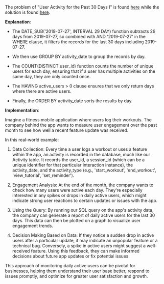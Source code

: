 The problem of "User Activity for the Past 30 Days I" is found [here](https://leetcode.com/problems/user-activity-for-the-past-30-days-i/description) while the solution is found [here](https://github.com/aurimas13/Solutions-To-Problems/blob/main/LeetCode/SQL%20Solutions/User%20Activity%20for%20the%20Past%2030%20Days%20I/activity.sql).

**Explanation**:

- The DATE_SUB('2019-07-27', INTERVAL 29 DAY) function subtracts 29 days from 2019-07-27, so combined with AND '2019-07-27' in the WHERE clause, it filters the records for the last 30 days including 2019-07-27.

- We then use GROUP BY activity_date to group the records by day.

- The COUNT(DISTINCT user_id) function counts the number of unique users for each day, ensuring that if a user has multiple activities on the same day, they are only counted once.

- The HAVING active_users > 0 clause ensures that we only return days where there are active users.

- Finally, the ORDER BY activity_date sorts the results by day.

**Implementation**:

Imagine a fitness mobile application where users log their workouts. The company behind the app wants to measure user engagement over the past month to see how well a recent feature update was received.

In this real-world example:

1. Data Collection: Every time a user logs a workout or uses a feature within the app, an activity is recorded in the database, much like our Activity table. It records the user_id, a session_id (which can be a unique identifier for that particular interaction instance), the activity_date, and the activity_type (e.g., 'start_workout', 'end_workout', 'view_tutorial', 'set_reminder').

2. Engagement Analysis: At the end of the month, the company wants to check how many users were active each day. They're especially interested in any spikes or drops in daily active users, which might indicate strong user reactions to certain updates or issues with the app.

3. Using the Query: By running our SQL query on the app's activity data, the company can generate a report of daily active users for the last 30 days. This data can then be plotted on a graph to visualize user engagement trends.

4. Decision Making Based on Data: If they notice a sudden drop in active users after a particular update, it may indicate an unpopular feature or a technical bug. Conversely, a spike in active users might suggest a well-received feature. Using this feedback, they can make informed decisions about future app updates or fix potential issues.

This approach of monitoring daily active users can be pivotal for businesses, helping them understand their user base better, respond to issues promptly, and optimize for greater user satisfaction and growth.